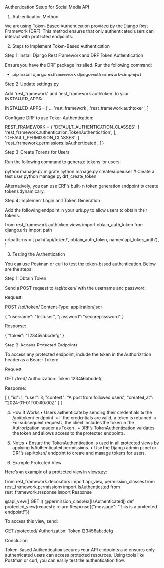 Authentication Setup for Social Media API

1. Authentication Method

We are using Token-Based Authentication provided by the Django Rest Framework (DRF). This method ensures that only authenticated users can interact with protected endpoints.


2. Steps to Implement Token-Based Authentication

Step 1: Install Django Rest Framework and DRF Token Authentication

Ensure you have the DRF package installed. Run the following command:

* pip install djangorestframework djangorestframework-simplejwt


Step 2: Update settings.py

Add 'rest_framework' and 'rest_framework.authtoken' to your INSTALLED_APPS:

INSTALLED_APPS = [
    ...
    'rest_framework',
    'rest_framework.authtoken',
]

Configure DRF to use Token Authentication:

REST_FRAMEWORK = {
    'DEFAULT_AUTHENTICATION_CLASSES': [
        'rest_framework.authentication.TokenAuthentication',
    ],
    'DEFAULT_PERMISSION_CLASSES': [
        'rest_framework.permissions.IsAuthenticated',
    ]
}


Step 3: Create Tokens for Users

Run the following command to generate tokens for users:

python manage.py migrate
python manage.py createsuperuser  # Create a test user
python manage.py drf_create_token <username>


Alternatively, you can use DRF’s built-in token generation endpoint to create tokens dynamically.



Step 4: Implement Login and Token Generation

Add the following endpoint in your urls.py to allow users to obtain their tokens.

from rest_framework.authtoken.views import obtain_auth_token
from django.urls import path

urlpatterns = [
    path('api/token/', obtain_auth_token, name='api_token_auth'),
]

3. Testing the Authentication

You can use Postman or curl to test the token-based authentication. Below are the steps:

Step 1: Obtain Token

Send a POST request to /api/token/ with the username and password:

Request:

POST /api/token/
Content-Type: application/json

{
    "username": "testuser",
    "password": "securepassword"
}

Response:

{
    "token": "123456abcdefg"
}

Step 2: Access Protected Endpoints

To access any protected endpoint, include the token in the Authorization header as a Bearer Token:

Request:

GET /feed/
Authorization: Token 123456abcdefg

Response:

[
    {
        "id": 1,
        "user": 3,
        "content": "A post from followed users",
        "created_at": "2024-01-01T00:00:00Z"
    }
]


4. How It Works
	•	Users authenticate by sending their credentials to the /api/token/ endpoint.
	•	If the credentials are valid, a token is returned.
	•	For subsequent requests, the client includes the token in the Authorization header as Token <token>.
	•	DRF’s TokenAuthentication validates the token and allows access to the protected endpoints.

5. Notes
	•	Ensure the TokenAuthentication is used in all protected views by applying IsAuthenticated permissions.
	•	Use the Django admin panel or DRF’s /api/token/ endpoint to create and manage tokens for users.


6. Example Protected View

Here’s an example of a protected view in views.py:

from rest_framework.decorators import api_view, permission_classes
from rest_framework.permissions import IsAuthenticated
from rest_framework.response import Response

@api_view(['GET'])
@permission_classes([IsAuthenticated])
def protected_view(request):
    return Response({"message": "This is a protected endpoint!"})

To access this view, send:

GET /protected/
Authorization: Token 123456abcdefg



Conclusion

Token-Based Authentication secures your API endpoints and ensures only authenticated users can access protected resources. Using tools like Postman or curl, you can easily test the authentication flow.
